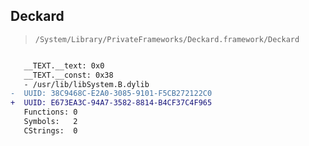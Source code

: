 ## Deckard

> `/System/Library/PrivateFrameworks/Deckard.framework/Deckard`

```diff

   __TEXT.__text: 0x0
   __TEXT.__const: 0x38
   - /usr/lib/libSystem.B.dylib
-  UUID: 38C9468C-E2A0-3085-9101-F5CB272122C0
+  UUID: E673EA3C-94A7-3582-8814-B4CF37C4F965
   Functions: 0
   Symbols:   2
   CStrings:  0

```
